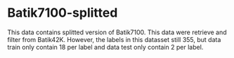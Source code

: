 # Batik7100-splitted

This data contains splitted version of Batik7100. 
This data were retrieve and filter from Batik42K.
However, the labels in this datasset still 355, 
but data train only contain 18 per label and data test only contain 2 per label.

